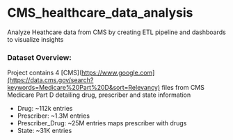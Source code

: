 # CMS_healthcare_data_analysis
Analyze Heathcare data from CMS by creating ETL pipeline and dashboards to visualize insights

### Dataset Overview:
Project contains 4 [CMS](https://www.google.com](https://data.cms.gov/search?keywords=Medicare%20Part%20D&sort=Relevancy) files from CMS Medicare Part D detailing drug, prescriber and state information
- Drug: ~112k entries
- Prescriber: ~1.3M entries
- Prescriber_Drug: ~25M entries maps prescriber with drugs
- State: ~31K entries
